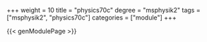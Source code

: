 +++
weight = 10
title = "physics70c"
degree = "msphysik2"
tags = ["msphysik2", "physics70c"]
categories = ["module"]
+++

{{< genModulePage >}}
